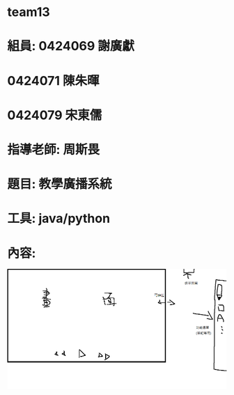 # team13

# 組員: 0424069 謝廣獻
#       0424071 陳朱暉
#       0424079 宋東儒

# 指導老師: 周斯畏

#  題目: 教學廣播系統
#  工具: java/python
#  內容: 
 ![介面](介面.png "介面")
